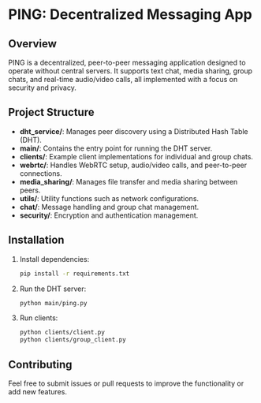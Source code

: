 # PING: Decentralized Messaging App

## Overview

PING is a decentralized, peer-to-peer messaging application designed to operate without central servers. It supports text chat, media sharing, group chats, and real-time audio/video calls, all implemented with a focus on security and privacy.

## Project Structure

- **dht_service/**: Manages peer discovery using a Distributed Hash Table (DHT).
- **main/**: Contains the entry point for running the DHT server.
- **clients/**: Example client implementations for individual and group chats.
- **webrtc/**: Handles WebRTC setup, audio/video calls, and peer-to-peer connections.
- **media_sharing/**: Manages file transfer and media sharing between peers.
- **utils/**: Utility functions such as network configurations.
- **chat/**: Message handling and group chat management.
- **security/**: Encryption and authentication management.

## Installation

1. Install dependencies:
    ```bash
    pip install -r requirements.txt
    ```

2. Run the DHT server:
    ```bash
    python main/ping.py
    ```

3. Run clients:
    ```bash
    python clients/client.py
    python clients/group_client.py
    ```

## Contributing

Feel free to submit issues or pull requests to improve the functionality or add new features.
